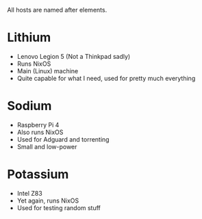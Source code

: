 All hosts are named after elements.

# Lithium

- Lenovo Legion 5 (Not a Thinkpad sadly)
- Runs NixOS
- Main (Linux) machine
- Quite capable for what I need, used for pretty much everything

# Sodium

- Raspberry Pi 4
- Also runs NixOS
- Used for Adguard and torrenting
- Small and low-power

# Potassium

- Intel Z83
- Yet again, runs NixOS
- Used for testing random stuff
